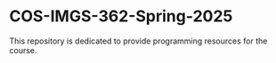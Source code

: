# COS-IMGS-362-Spring-2025
This repository is dedicated to provide programming resources for the course.
